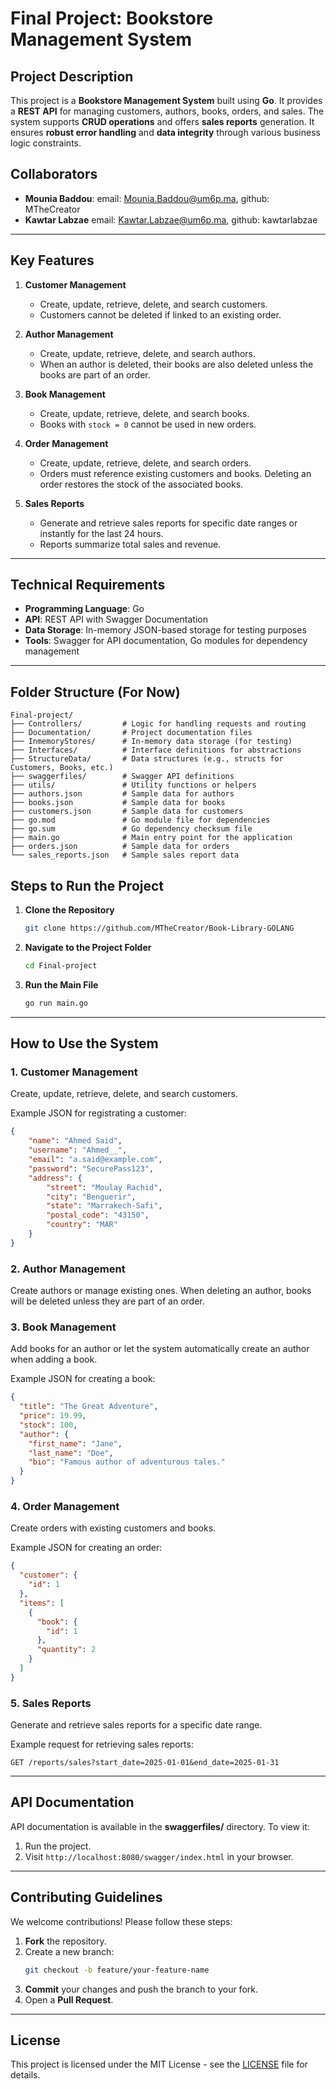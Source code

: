 # Final Project: Bookstore Management System  

## Project Description  

This project is a **Bookstore Management System** built using **Go**. It provides a **REST API** for managing customers, authors, books, orders, and sales. The system supports **CRUD operations** and offers **sales reports** generation. It ensures **robust error handling** and **data integrity** through various business logic constraints.  

## Collaborators  
- **Mounia Baddou**:
  email: Mounia.Baddou@um6p.ma,
  github: MTheCreator   
- **Kawtar Labzae**
  email: Kawtar.Labzae@um6p.ma,
  github: kawtarlabzae  

---

## Key Features  

1. **Customer Management**  
   - Create, update, retrieve, delete, and search customers.  
   - Customers cannot be deleted if linked to an existing order.  

2. **Author Management**  
   - Create, update, retrieve, delete, and search authors.  
   - When an author is deleted, their books are also deleted unless the books are part of an order.  

3. **Book Management**  
   - Create, update, retrieve, delete, and search books.  
   - Books with `stock = 0` cannot be used in new orders.  

4. **Order Management**  
   - Create, update, retrieve, delete, and search orders.  
   - Orders must reference existing customers and books. Deleting an order restores the stock of the associated books.  

5. **Sales Reports**  
   - Generate and retrieve sales reports for specific date ranges or instantly for the last 24 hours.  
   - Reports summarize total sales and revenue.  

---

## Technical Requirements  

- **Programming Language**: Go  
- **API**: REST API with Swagger Documentation  
- **Data Storage**: In-memory JSON-based storage for testing purposes  
- **Tools**: Swagger for API documentation, Go modules for dependency management  

---

## Folder Structure (For Now)
```
Final-project/
├── Controllers/         # Logic for handling requests and routing
├── Documentation/       # Project documentation files
├── InmemoryStores/      # In-memory data storage (for testing)
├── Interfaces/          # Interface definitions for abstractions
├── StructureData/       # Data structures (e.g., structs for Customers, Books, etc.)
├── swaggerfiles/        # Swagger API definitions
├── utils/               # Utility functions or helpers
├── authors.json         # Sample data for authors
├── books.json           # Sample data for books
├── customers.json       # Sample data for customers
├── go.mod               # Go module file for dependencies
├── go.sum               # Go dependency checksum file
├── main.go              # Main entry point for the application
├── orders.json          # Sample data for orders
└── sales_reports.json   # Sample sales report data
```


## Steps to Run the Project  

1. **Clone the Repository**  
   ```bash
   git clone https://github.com/MTheCreator/Book-Library-GOLANG
   ```

2. **Navigate to the Project Folder**  
   ```bash
   cd Final-project
   ```

3. **Run the Main File**  
   ```bash
   go run main.go
   ```

---

## How to Use the System  

### 1. Customer Management  
Create, update, retrieve, delete, and search customers.  

Example JSON for registrating a customer:  
```json
{
    "name": "Ahmed Said",
    "username": "Ahmed__",
    "email": "a.said@example.com",
    "password": "SecurePass123",
    "address": {
        "street": "Moulay Rachid",
        "city": "Benguerir",
        "state": "Marrakech-Safi",
        "postal_code": "43150",
        "country": "MAR"
    }
}

```

### 2. Author Management  
Create authors or manage existing ones. When deleting an author, books will be deleted unless they are part of an order.

### 3. Book Management  
Add books for an author or let the system automatically create an author when adding a book.  

Example JSON for creating a book:  
```json
{
  "title": "The Great Adventure",
  "price": 19.99,
  "stock": 100,
  "author": {
    "first_name": "Jane",
    "last_name": "Doe",
    "bio": "Famous author of adventurous tales."
  }
}
```

### 4. Order Management  
Create orders with existing customers and books.  

Example JSON for creating an order:  
```json
{
  "customer": {
    "id": 1
  },
  "items": [
    {
      "book": {
        "id": 1
      },
      "quantity": 2
    }
  ]
}
```

### 5. Sales Reports  
Generate and retrieve sales reports for a specific date range.  

Example request for retrieving sales reports:  
```http
GET /reports/sales?start_date=2025-01-01&end_date=2025-01-31
```

---

## API Documentation  

API documentation is available in the **swaggerfiles/** directory. To view it:  
1. Run the project.  
2. Visit `http://localhost:8080/swagger/index.html` in your browser.  

---

## Contributing Guidelines  

We welcome contributions! Please follow these steps:  
1. **Fork** the repository.  
2. Create a new branch:  
   ```bash
   git checkout -b feature/your-feature-name
   ```  
3. **Commit** your changes and push the branch to your fork.  
4. Open a **Pull Request**.  

---

## License

This project is licensed under the MIT License - see the [LICENSE](LICENSE) file for details.


